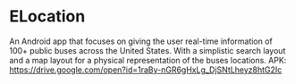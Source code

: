 # ELocation
An Android app that focuses on giving the user real-time information of 100+ public buses across the United States. With a simplistic search layout and a map layout for a physical representation of the buses locations. APK: https://drive.google.com/open?id=1raBy-nGR6gHxLg_DjSNtLheyz8htG2Ic

